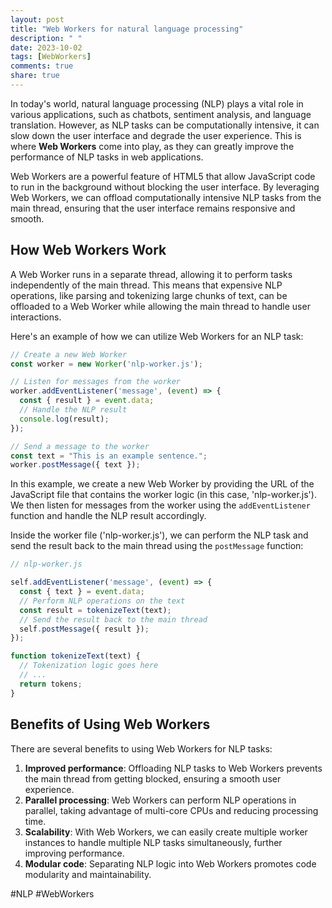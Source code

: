 ```yaml
---
layout: post
title: "Web Workers for natural language processing"
description: " "
date: 2023-10-02
tags: [WebWorkers]
comments: true
share: true
---
```


In today's world, natural language processing (NLP) plays a vital role in various applications, such as chatbots, sentiment analysis, and language translation. However, as NLP tasks can be computationally intensive, it can slow down the user interface and degrade the user experience. This is where **Web Workers** come into play, as they can greatly improve the performance of NLP tasks in web applications.

Web Workers are a powerful feature of HTML5 that allow JavaScript code to run in the background without blocking the user interface. By leveraging Web Workers, we can offload computationally intensive NLP tasks from the main thread, ensuring that the user interface remains responsive and smooth.

## How Web Workers Work

A Web Worker runs in a separate thread, allowing it to perform tasks independently of the main thread. This means that expensive NLP operations, like parsing and tokenizing large chunks of text, can be offloaded to a Web Worker while allowing the main thread to handle user interactions.

Here's an example of how we can utilize Web Workers for an NLP task:

```javascript
// Create a new Web Worker
const worker = new Worker('nlp-worker.js');

// Listen for messages from the worker
worker.addEventListener('message', (event) => {
  const { result } = event.data;
  // Handle the NLP result
  console.log(result);
});

// Send a message to the worker
const text = "This is an example sentence.";
worker.postMessage({ text });
```

In this example, we create a new Web Worker by providing the URL of the JavaScript file that contains the worker logic (in this case, 'nlp-worker.js'). We then listen for messages from the worker using the `addEventListener` function and handle the NLP result accordingly.

Inside the worker file ('nlp-worker.js'), we can perform the NLP task and send the result back to the main thread using the `postMessage` function:

```javascript
// nlp-worker.js

self.addEventListener('message', (event) => {
  const { text } = event.data;
  // Perform NLP operations on the text
  const result = tokenizeText(text);
  // Send the result back to the main thread
  self.postMessage({ result });
});

function tokenizeText(text) {
  // Tokenization logic goes here
  // ...
  return tokens;
}
```

## Benefits of Using Web Workers

There are several benefits to using Web Workers for NLP tasks:

1. **Improved performance**: Offloading NLP tasks to Web Workers prevents the main thread from getting blocked, ensuring a smooth user experience.
2. **Parallel processing**: Web Workers can perform NLP operations in parallel, taking advantage of multi-core CPUs and reducing processing time.
3. **Scalability**: With Web Workers, we can easily create multiple worker instances to handle multiple NLP tasks simultaneously, further improving performance.
4. **Modular code**: Separating NLP logic into Web Workers promotes code modularity and maintainability.

#NLP #WebWorkers
